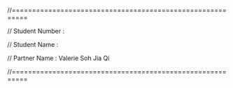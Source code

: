 //========================================================== 

// Student Number	:  

// Student Name	:  

// Partner Name	: Valerie Soh Jia Qi 

//==========================================================
